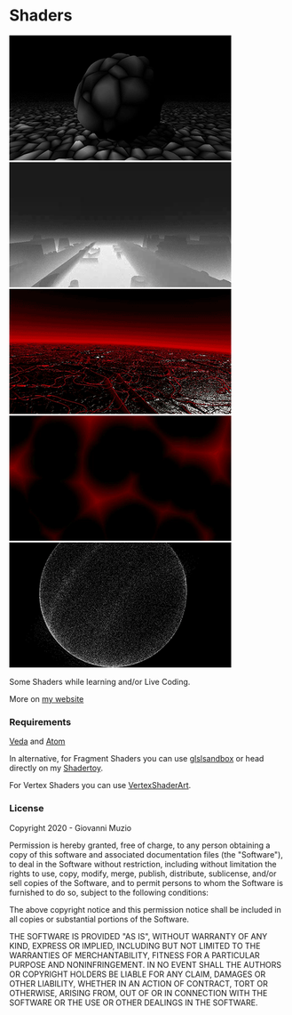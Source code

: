 # Shaders

![Worley Bulb](https://raw.githubusercontent.com/KessonDalef/Shaders/master/Previews/worleybulb.gif)
![Typographic Empire](https://raw.githubusercontent.com/KessonDalef/Shaders/master/Previews/typographicempire.gif)
![Hades](https://raw.githubusercontent.com/KessonDalef/Shaders/master/Previews/hades.gif)
![Voronoise](https://raw.githubusercontent.com/KessonDalef/Shaders/master/Previews/voronoise.gif)
![Sphere](https://raw.githubusercontent.com/KessonDalef/Shaders/master/Previews/sphere.gif)

Some Shaders while learning and/or Live Coding.

More on [my website](https://kesson.io)

### Requirements

[Veda](https://veda.gl/) and [Atom](https://atom.io/)

In alternative, for Fragment Shaders you can use [glslsandbox](http://glslsandbox.com/) or head directly on my [Shadertoy](https://www.shadertoy.com/user/kesson).

For Vertex Shaders you can use [VertexShaderArt](https://www.vertexshaderart.com/).

### License

Copyright 2020 - Giovanni Muzio

Permission is hereby granted, free of charge, to any person obtaining a copy of this software and associated documentation files (the "Software"), to deal in the Software without restriction, including without limitation the rights to use, copy, modify, merge, publish, distribute, sublicense, and/or sell copies of the Software, and to permit persons to whom the Software is furnished to do so, subject to the following conditions:

The above copyright notice and this permission notice shall be included in all copies or substantial portions of the Software.

THE SOFTWARE IS PROVIDED "AS IS", WITHOUT WARRANTY OF ANY KIND, EXPRESS OR IMPLIED, INCLUDING BUT NOT LIMITED TO THE WARRANTIES OF MERCHANTABILITY, FITNESS FOR A PARTICULAR PURPOSE AND NONINFRINGEMENT. IN NO EVENT SHALL THE AUTHORS OR COPYRIGHT HOLDERS BE LIABLE FOR ANY CLAIM, DAMAGES OR OTHER LIABILITY, WHETHER IN AN ACTION OF CONTRACT, TORT OR OTHERWISE, ARISING FROM, OUT OF OR IN CONNECTION WITH THE SOFTWARE OR THE USE OR OTHER DEALINGS IN THE SOFTWARE.
